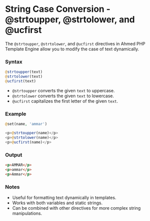 # String Case Conversion - @strtoupper, @strtolower, and @ucfirst

The `@strtoupper`, `@strtolower`, and `@ucfirst` directives in Ahmed PHP Template Engine allow you to modify the case of text dynamically.

### Syntax

```php
@strtoupper(text)
@strtolower(text)
@ucfirst(text)
```

* `@strtoupper` converts the given `text` to uppercase.
* `@strtolower` converts the given `text` to lowercase.
* `@ucfirst` capitalizes the first letter of the given `text`.

### Example

```php
@set(name, 'ammar')

<p>@strtoupper(name)</p>
<p>@strtolower(name)</p>
<p>@ucfirst(name)</p>
```

### Output

```html
<p>AMMAR</p>
<p>ammar</p>
<p>Ammar</p>
```

### Notes

* Useful for formatting text dynamically in templates.
* Works with both variables and static strings.
* Can be combined with other directives for more complex string manipulations.
